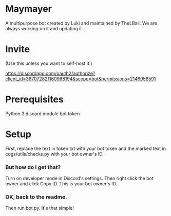 # Maymayer
A multipurpose bot created by Luki and maintained by TheLBall.
We are always working on it and updating it.
# Invite
(Use this unless you want to self-host it.)

https://discordapp.com/oauth2/authorize?client_id=367072821160968194&scope=bot&permissions=2146958591
# Prerequisites
Python 3
discord module
bot token
# Setup
First, replace the text in token.txt with your bot token and the marked text in cogs/utils/checks.py with your bot owner's ID.

### But how do I get that?

Turn on developer mode in Discord's settings. Then right click the bot owner and click Copy ID. This is your bot owner's ID.

### OK, back to the readme.

Then run bot.py. It's that simple!